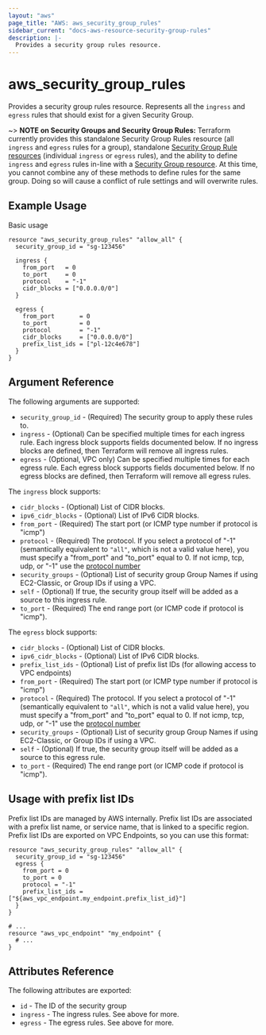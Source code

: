 ```yaml
---
layout: "aws"
page_title: "AWS: aws_security_group_rules"
sidebar_current: "docs-aws-resource-security-group-rules"
description: |-
  Provides a security group rules resource.
---
```


# aws\_security\_group\_rules

Provides a security group rules resource. Represents all the `ingress` and `egress`
rules that should exist for a given Security Group.

~> **NOTE on Security Groups and Security Group Rules:** Terraform currently provides
this standalone Security Group Rules resource
(all `ingress` and `egress` rules for a group),
standalone [Security Group Rule resources](security_group_rule.html)
(individual `ingress` or `egress` rules), and the ability to define
`ingress` and `egress` rules in-line with
a [Security Group resource](security_group.html).
At this time, you cannot combine any of these methods to define rules for the same group.
Doing so will cause a conflict of rule settings and will overwrite rules.

## Example Usage

Basic usage

```hcl
resource "aws_security_group_rules" "allow_all" {
  security_group_id = "sg-123456"

  ingress {
    from_port   = 0
    to_port     = 0
    protocol    = "-1"
    cidr_blocks = ["0.0.0.0/0"]
  }

  egress {
    from_port       = 0
    to_port         = 0
    protocol        = "-1"
    cidr_blocks     = ["0.0.0.0/0"]
    prefix_list_ids = ["pl-12c4e678"]
  }
}
```

## Argument Reference

The following arguments are supported:

* `security_group_id` - (Required) The security group to apply these rules to.
* `ingress` - (Optional) Can be specified multiple times for each
   ingress rule. Each ingress block supports fields documented below.
   If no ingress blocks are defined, then Terraform will remove all ingress rules.
* `egress` - (Optional, VPC only) Can be specified multiple times for each
   egress rule. Each egress block supports fields documented below.
   If no egress blocks are defined, then Terraform will remove all egress rules.

The `ingress` block supports:

* `cidr_blocks` - (Optional) List of CIDR blocks.
* `ipv6_cidr_blocks` - (Optional) List of IPv6 CIDR blocks.
* `from_port` - (Required) The start port (or ICMP type number if protocol is "icmp")
* `protocol` - (Required) The protocol. If you select a protocol of
"-1" (semantically equivalent to `"all"`, which is not a valid value here), you must specify a "from_port" and "to_port" equal to 0. If not icmp, tcp, udp, or "-1" use the [protocol number](https://www.iana.org/assignments/protocol-numbers/protocol-numbers.xhtml)
* `security_groups` - (Optional) List of security group Group Names if using
    EC2-Classic, or Group IDs if using a VPC.
* `self` - (Optional) If true, the security group itself will be added as
     a source to this ingress rule.
* `to_port` - (Required) The end range port (or ICMP code if protocol is "icmp").

The `egress` block supports:

* `cidr_blocks` - (Optional) List of CIDR blocks.
* `ipv6_cidr_blocks` - (Optional) List of IPv6 CIDR blocks.
* `prefix_list_ids` - (Optional) List of prefix list IDs (for allowing access to VPC endpoints)
* `from_port` - (Required) The start port (or ICMP type number if protocol is "icmp")
* `protocol` - (Required) The protocol. If you select a protocol of
"-1" (semantically equivalent to `"all"`, which is not a valid value here), you must specify a "from_port" and "to_port" equal to 0. If not icmp, tcp, udp, or "-1" use the [protocol number](https://www.iana.org/assignments/protocol-numbers/protocol-numbers.xhtml)
* `security_groups` - (Optional) List of security group Group Names if using
    EC2-Classic, or Group IDs if using a VPC.
* `self` - (Optional) If true, the security group itself will be added as
     a source to this egress rule.
* `to_port` - (Required) The end range port (or ICMP code if protocol is "icmp").

## Usage with prefix list IDs

Prefix list IDs are managed by AWS internally. Prefix list IDs
are associated with a prefix list name, or service name, that is linked to a specific region.
Prefix list IDs are exported on VPC Endpoints, so you can use this format:

```hcl
resource "aws_security_group_rules" "allow_all" {
  security_group_id = "sg-123456"
  egress {
    from_port = 0
    to_port = 0
    protocol = "-1"
    prefix_list_ids = ["${aws_vpc_endpoint.my_endpoint.prefix_list_id}"]
  }
}

# ...
resource "aws_vpc_endpoint" "my_endpoint" {
  # ...
}
```

## Attributes Reference

The following attributes are exported:

* `id` - The ID of the security group
* `ingress` - The ingress rules. See above for more.
* `egress` - The egress rules. See above for more.
